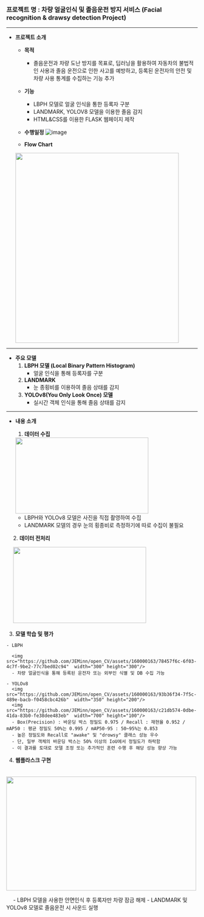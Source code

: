 ### 프로젝트 명 : 차량 얼굴인식 및 졸음운전 방지 서비스 (Facial recognition & drawsy detection Project)
---

- **프로젝트 소개**

  - **목적**
    - 졸음운전과 차량 도난 방지를 목표로, 딥러닝을 활용하여 자동차의 불법적인 사용과 졸음 운전으로 인한 사고를 예방하고, 등록된 운전자의 안전 및 차량 사용 통계를 수집하는 기능 추가

  - **기능**
    - LBPH 모델로 얼굴 인식을 통한 등록자 구분
    - LANDMARK, YOLOV8 모델을 이용한 졸음 감지
    - HTML&CSS를 이용한 FLASK 웹페이지 제작 

  - **수행일정**
  ![image](https://github.com/JEMinn/open_CV/assets/160000163/2421b2a6-4c83-40d9-aa23-671fda58c0ec)

  - **Flow Chart**
  <img src="https://github.com/JEMinn/open_CV/assets/160000163/53620040-6e85-4dbc-9a70-0f9560c980cd"  width="430" height="500"/>

---

- **주요 모델**
  1. **LBPH 모델 (Local Binary Pattern Histogram)**
     - 얼굴 인식을 통해 등록자를 구분
  2. **LANDMARK**
     - 눈 종횡비를 이용하여 졸음 상태를 감지
  3. **YOLOv8(You Only Look Once) 모델**
     - 실시간 객체 인식을 통해 졸음 상태를 감지



---

- **내용 소개**
  1. **데이터 수집**
    <img src="https://github.com/JEMinn/open_CV/assets/160000163/51f1b888-c25e-4dcc-8646-b2e825917047"  width="350" height="200"/>
    
    - LBPH와 YOLOv8 모델은 사진을 직접 촬영하여 수집
    - LANDMARK 모델의 경우 눈의 횡종비로 측정하기에 따로 수집이 불필요

　
  2. **데이터 전처리**

 　
    <img src="https://github.com/JEMinn/open_CV/assets/160000163/e6cde029-13ab-4102-a15c-d91717c9f0cf"  width="350" height="200"/>

  3. **모델 학습 및 평가**
     
    - LBPH
    
      <img src="https://github.com/JEMinn/open_CV/assets/160000163/78457f6c-6f03-4c7f-9be2-77c7bed02c94"  width="300" height="300"/>
      - 차량 얼굴인식을 통해 등록된 운전자 또는 외부인 식별 및 DB 수집 가능

    - YOLOv8
      <img src="https://github.com/JEMinn/open_CV/assets/160000163/93b36f34-7f5c-489e-bacb-f0458cbc426b"  width="350" height="200"/>
      <img src="https://github.com/JEMinn/open_CV/assets/160000163/c21db574-0dbe-41da-83b0-fe38dee483eb"  width="700" height="100"/>
      - Box(Precision) : 바운딩 박스 정밀도 0.975 / Recall : 재현율 0.952 / mAP50 : 평균 정밀도 50%는 0.995 / mAP50-95 : 50~95%는 0.853
      - 높은 정밀도와 Recall로 "awake" 및 "drowsy" 클래스 성능 우수
      - 단, 일부 객체의 바운딩 박스는 50% 이상의 IoU에서 정밀도가 하락함
      - 이 결과를 토대로 모델 조정 또는 추가적인 훈련 수행 후 해당 성능 향상 가능
     
  4. **웹플라스크 구현**

　
    <img src="https://github.com/JEMinn/open_CV/assets/160000163/783f2728-3c16-4515-be6b-d3c4bea37f1c"  width="500" height="300"/>

　
    - LBPH 모델을 사용한 안면인식 후 등록자만 차량 잠금 해제
    - LANDMARK 및 YOLOv8 모델로 졸음운전 시 사운드 실행





